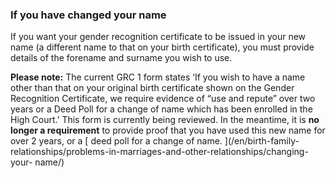 ###  If you have changed your name

If you want your gender recognition certificate to be issued in your new name
(a different name to that on your birth certificate), you must provide details
of the forename and surname you wish to use.

**Please note:** The current GRC 1 form states ‘If you wish to have a name
other than that on your original birth certificate shown on the Gender
Recognition Certificate, we require evidence of “use and repute” over two
years or a Deed Poll for a change of name which has been enrolled in the High
Court.’ This form is currently being reviewed. In the meantime, it is **no
longer a requirement** to provide proof that you have used this new name for
over 2 years, or a [ deed poll for a change of name. ](/en/birth-family-
relationships/problems-in-marriages-and-other-relationships/changing-your-
name/)
